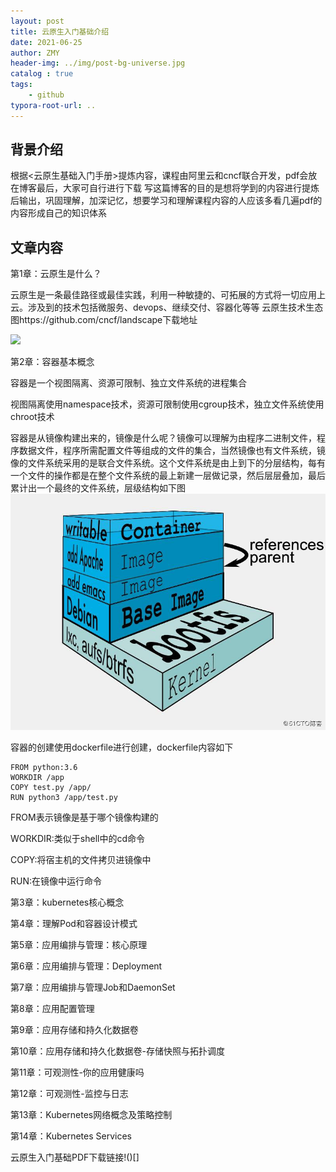 ```yaml
---
layout: post
title: 云原生入门基础介绍
date: 2021-06-25
author: ZMY
header-img: ../img/post-bg-universe.jpg
catalog : true
tags:
    - github
typora-root-url: ..
---
```


## 背景介绍

根据<云原生基础入门手册>提炼内容，课程由阿里云和cncf联合开发，pdf会放在博客最后，大家可自行进行下载
写这篇博客的目的是想将学到的内容进行提炼后输出，巩固理解，加深记忆，想要学习和理解课程内容的人应该多看几遍pdf的内容形成自己的知识体系

## 文章内容

第1章：云原生是什么？

云原生是一条最佳路径或最佳实践，利用一种敏捷的、可拓展的方式将一切应用上云。涉及到的技术包括微服务、devops、继续交付、容器化等等
云原生技术生态图https://github.com/cncf/landscape下载地址

![](/img/2021-06-25/1.png.png)

第2章：容器基本概念

容器是一个视图隔离、资源可限制、独立文件系统的进程集合

视图隔离使用namespace技术，资源可限制使用cgroup技术，独立文件系统使用chroot技术

容器是从镜像构建出来的，镜像是什么呢？镜像可以理解为由程序二进制文件，程序数据文件，程序所需配置文件等组成的文件的集合，当然镜像也有文件系统，镜像的文件系统采用的是联合文件系统。这个文件系统是由上到下的分层结构，每有一个文件的操作都是在整个文件系统的最上新建一层做记录，然后层层叠加，最后累计出一个最终的文件系统，层级结构如下图
![](/img/2021-06-25/2.png.png)

容器的创建使用dockerfile进行创建，dockerfile内容如下

```
FROM python:3.6
WORKDIR /app
COPY test.py /app/
RUN python3 /app/test.py
```

FROM表示镜像是基于哪个镜像构建的

WORKDIR:类似于shell中的cd命令

COPY:将宿主机的文件拷贝进镜像中

RUN:在镜像中运行命令



第3章：kubernetes核心概念



第4章：理解Pod和容器设计模式



第5章：应用编排与管理：核心原理



第6章：应用编排与管理：Deployment



第7章：应用编排与管理Job和DaemonSet



第8章：应用配置管理



第9章：应用存储和持久化数据卷



第10章：应用存储和持久化数据卷-存储快照与拓扑调度



第11章：可观测性-你的应用健康吗



第12章：可观测性-监控与日志



第13章：Kubernetes网络概念及策略控制



第14章：Kubernetes Services















云原生入门基础PDF下载链接!()[]